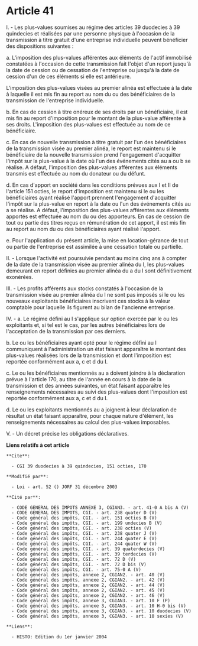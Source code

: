 # Article 41

I. - Les plus-values soumises au régime des articles 39 duodecies à 39 quindecies et réalisées par une personne physique à
l'occasion de la transmission à titre gratuit d'une entreprise individuelle peuvent bénéficier des dispositions suivantes :

a. L'imposition des plus-values afférentes aux éléments de l'actif immobilisé constatées à l'occasion de cette transmission
fait l'objet d'un report jusqu'à la date de cession ou de cessation de l'entreprise ou jusqu'à la date de cession d'un de ces
éléments si elle est antérieure.

L'imposition des plus-values visées au premier alinéa est effectuée à la date à laquelle il est mis fin au report au nom du
ou des bénéficiaires de la transmission de l'entreprise individuelle.

b. En cas de cession à titre onéreux de ses droits par un bénéficiaire, il est mis fin au report d'imposition pour le montant
de la plus-value afférente à ses droits. L'imposition des plus-values est effectuée au nom de ce bénéficiaire.

c. En cas de nouvelle transmission à titre gratuit par l'un des bénéficiaires de la transmission visée au premier alinéa, le
report est maintenu si le bénéficiaire de la nouvelle transmission prend l'engagement d'acquitter l'impôt sur la plus-value à
la date où l'un des événements cités au a ou b se réalise. A défaut, l'imposition des plus-values afférentes aux éléments
transmis est effectuée au nom du donateur ou du défunt.

d. En cas d'apport en société dans les conditions prévues aux I et II de l'article 151 octies, le report d'imposition est
maintenu si le ou les bénéficiaires ayant réalisé l'apport prennent l'engagement d'acquitter l'impôt sur la plus-value en
report à la date ou l'un des événements cités au a se réalise. A défaut, l'imposition des plus-values afférentes aux éléments
apportés est effectuée au nom du ou des apporteurs. En cas de cession de tout ou partie des titres reçus en rémunération de
cet apport, il est mis fin au report au nom du ou des bénéficiaires ayant réalisé l'apport.

e. Pour l'application du présent article, la mise en location-gérance de tout ou partie de l'entreprise est assimilée à une
cessation totale ou partielle.

II. - Lorsque l'activité est poursuivie pendant au moins cinq ans à compter de la date de la transmission visée au premier
alinéa du I, les plus-values demeurant en report définies au premier alinéa du a du I sont définitivement exonérées.

III. - Les profits afférents aux stocks constatés à l'occasion de la transmission visée au premier alinéa du I ne sont pas
imposés si le ou les nouveaux exploitants bénéficiaires inscrivent ces stocks à la valeur comptable pour laquelle ils
figurent au bilan de l'ancienne entreprise.

IV. - a. Le régime défini au I s'applique sur option exercée par le ou les exploitants et, si tel est le cas, par les autres
bénéficiaires lors de l'acceptation de la transmission par ces derniers.

b. Le ou les bénéficiaires ayant opté pour le régime défini au I communiquent à l'administration un état faisant apparaître
le montant des plus-values réalisées lors de la transmission et dont l'imposition est reportée conformément aux a, c et d du
I.

c. Le ou les bénéficiaires mentionnés au a doivent joindre à la déclaration prévue à l'article 170, au titre de l'année en
cours à la date de la transmission et des années suivantes, un état faisant apparaître les renseignements nécessaires au
suivi des plus-values dont l'imposition est reportée conformément aux a, c et d du I.

d. Le ou les exploitants mentionnés au a joignent à leur déclaration de résultat un état faisant apparaître, pour chaque
nature d'élément, les renseignements nécessaires au calcul des plus-values imposables.

V. - Un décret précise les obligations déclaratives.

**Liens relatifs à cet article**

	**Cite**:

	  - CGI 39 duodecies à 39 quindecies, 151 octies, 170

	**Modifié par**:

	  - Loi - art. 52 () JORF 31 décembre 2003

	**Cité par**:

	  - CODE GENERAL DES IMPOTS ANNEXE 3, CGIAN3. - art. 41-0 A bis A (V)
	  - CODE GENERAL DES IMPOTS, CGI. - art. 238 quater D (V)
	  - Code général des impôts, CGI. - art. 151 octies B (V)
	  - Code général des impôts, CGI. - art. 199 undecies B (V)
	  - Code général des impôts, CGI. - art. 238 octies (V)
	  - Code général des impôts, CGI. - art. 238 quater J (V)
	  - Code général des impôts, CGI. - art. 244 quater E (V)
	  - Code général des impôts, CGI. - art. 244 quater W (V)
	  - Code général des impôts, CGI. - art. 39 quaterdecies (V)
	  - Code général des impôts, CGI. - art. 39 terdecies (V)
	  - Code général des impôts, CGI. - art. 72 D (V)
	  - Code général des impôts, CGI. - art. 72 D bis (V)
	  - Code général des impôts, CGI. - art. 75-0 A (V)
	  - Code général des impôts, annexe 2, CGIAN2. - art. 40 (V)
	  - Code général des impôts, annexe 2, CGIAN2. - art. 42 (V)
	  - Code général des impôts, annexe 2, CGIAN2. - art. 44 (V)
	  - Code général des impôts, annexe 2, CGIAN2. - art. 45 (V)
	  - Code général des impôts, annexe 2, CGIAN2. - art. 46 (V)
	  - Code général des impôts, annexe 3, CGIAN3. - art. 10 F (P)
	  - Code général des impôts, annexe 3, CGIAN3. - art. 10 H-0 bis (V)
	  - Code général des impôts, annexe 3, CGIAN3. - art. 10 duodecies (V)
	  - Code général des impôts, annexe 3, CGIAN3. - art. 10 sexies (V)

	**Liens**:

	  - HISTO: Edition du 1er janvier 2004
